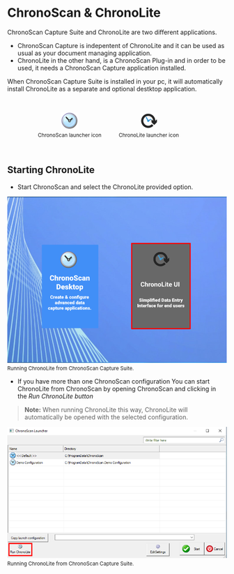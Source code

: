 
# ChronoScan & ChronoLite

ChronoScan Capture Suite and ChronoLite are two different applications.

* ChronoScan Capture is indepentent of ChronoLite and it can be used as usual as your document managing application.
* ChronoLite in the other hand, is a ChronoScan Plug-in and in order to be used, it needs a ChronoScan Capture application installed.

When ChronoScan Capture Suite is installed in your pc, it will automatically install ChronoLite as a separate and optional destktop application.

<!--![Chronoscan Capture Suite launcher icon](./../../images/chronoscan_logo.png)-->
<br />
<div style='display: flex;
            text-align: center;
            justify-content: space-around;
            flex-wrap: wrap;
            padding: 0 10%;'>
    <div style=' display: inline-block;'>
        <!--<img align="center" width="40" src="./../../images/chronoscan_logo.png" alt="Chronoscan Capture Suite launcher icon">-->

![Chronoscan Capture Suite launcher icon](./../../images/chronoscan_logo_40.png)  
        <small class="img_caption">ChronoScan launcher icon</small>
    </div>
    <div style=' display: inline-block;'>
        <!--<img align="center" src="./../../images/clock_forward_40.png" alt="ChronoLite launcher icon">-->

![ChronoLite launcher icon](./../../images/clock_forward_40.png)  
        <small class="img_caption">ChronoLite launcher icon</small>
    </div>
</div>
<br />

## Starting ChronoLite

* Start ChronoScan and select the ChronoLite provided option.

![Run ChronoLite 1](./../../images/documentation/chronoscan-and-chronolite/run_chronolite.PNG)  
<small class="img_caption">Running ChronoLite from ChronoScan Capture Suite.</small>

* If you have more than one ChronoScan configuration You can start ChronoLite from ChronoScan by opening ChronoScan and clicking in the <i>Run ChronoLite button</i>

> **Note:** When running ChronoLite this way, ChronoLite will automatically be opened with the selected configuration.

![Run ChronoLite 2](./../../images/documentation/chronoscan-and-chronolite/chronoscan_chronolite_launcher.png)  
<small class="img_caption">Running ChronoLite from ChronoScan Capture Suite.</small>


